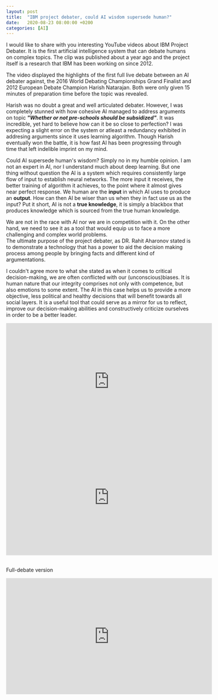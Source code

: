 ```yaml
---
layout: post
title:  "IBM project debater, could AI wisdom supersede human?"
date:   2020-08-23 08:00:00 +0200
categories: [AI]
---
```

I would like to share with you interesting YouTube videos about IBM Project Debater. It is the first artificial intelligence system that can debate humans on complex topics. The clip was published about a year ago and the project itself is a research that IBM has been working on since 2012.

The video displayed the highlights of the first full live debate between an AI debater against, the 2016 World Debating Championships Grand Finalist and 2012 European Debate Champion Harish Natarajan. Both were only given 15 minutes of preparation time before the topic was revealed.

Harish was no doubt a great and well articulated debater. However, I was completely stunned with how cohesive AI managed to address arguments on topic ***"Whether or not pre-schools should be subsidized"***. It was incredible, yet hard to believe how can it be so close to perfection? I was expecting a slight error on the system or atleast a redundancy exhibited in addresing arguments since it uses learning algorithm. Though Harish eventually won the battle, it is how fast AI has been progressing through time that left indelible imprint on my mind.

Could AI supersede human's wisdom? Simply no in my humble opinion. 
I am not an expert in AI, nor I understand much about deep learning. But one thing without question the AI is a system which requires consistently large flow of input to establish neural networks. The more input it receives, the better training of algorithm it achieves, to the point where it almost gives near perfect response. 
We human are the **input** in which AI uses to produce an **output**. 
How can then AI be wiser than us when they in fact use us as the input? Put it short, AI is not a **true knowledge**, it is simply a blackbox that produces knowledge which is sourced from the true human knowledge. 

We are not in the race with AI nor we are in competition with it. On the other hand, we need to see it as a tool that would equip us to face a more challenging and complex world problems.  
The ultimate purpose of the project debater, as DR. Rahit Aharonov stated is to demonstrate a technology that has a power to aid the decision making process among people by bringing facts and different kind of argumentations. 

I couldn't agree more to what she stated as when it comes to critical decision-making, we are often conflicted with our (unconscious)biases. It is human nature that our integrity comprises not only with competence, but also emotions to some extent. The AI in this case helps us to provide a more objective, less political and healthy decisions that will benefit towards all social layers. It is a useful tool that could serve as a mirror for us to reflect, improve our decision-making abilities and constructively criticize ourselves in order to be a better leader.

<iframe width="560" height="315" src="https://www.youtube.com/embed/koec1nnePAM" frameborder="0" allow="accelerometer; autoplay; encrypted-media; gyroscope; picture-in-picture" allowfullscreen></iframe>

<iframe width="560" height="315" src="https://www.youtube.com/embed/UeF_N1r91RQ" frameborder="0" allow="accelerometer; autoplay; encrypted-media; gyroscope; picture-in-picture" allowfullscreen></iframe>


<br/>Full-debate version
<iframe width="560" height="315" src="https://www.youtube.com/embed/3_yy0dnIc58" frameborder="0" allow="accelerometer; autoplay; encrypted-media; gyroscope; picture-in-picture" allowfullscreen></iframe>

